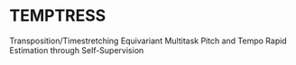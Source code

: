 # TEMPTRESS
Transposition/Timestretching Equivariant Multitask Pitch and Tempo Rapid Estimation through Self-Supervision

